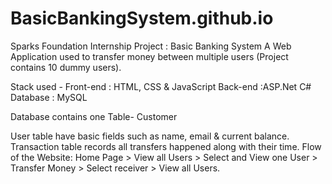 # BasicBankingSystem.github.io
Sparks Foundation Internship Project : Basic Banking System
A Web Application used to transfer money between multiple users (Project contains 10 dummy users).

Stack used - Front-end : HTML, CSS & JavaScript Back-end :ASP.Net C# Database : MySQL

Database contains one Table- Customer

User table have basic fields such as name, email & current balance.
Transaction table records all transfers happened along with their time.
Flow of the Website: Home Page > View all Users > Select and View one User > Transfer Money > Select receiver > View all Users.
